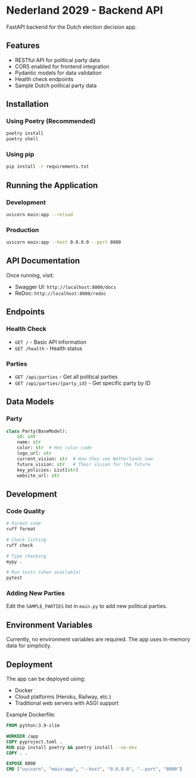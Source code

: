 # Nederland 2029 - Backend API

FastAPI backend for the Dutch election decision app.

## Features

- RESTful API for political party data
- CORS enabled for frontend integration
- Pydantic models for data validation
- Health check endpoints
- Sample Dutch political party data

## Installation

### Using Poetry (Recommended)

```bash
poetry install
poetry shell
```

### Using pip

```bash
pip install -r requirements.txt
```

## Running the Application

### Development
```bash
uvicorn main:app --reload
```

### Production
```bash
uvicorn main:app --host 0.0.0.0 --port 8000
```

## API Documentation

Once running, visit:
- Swagger UI: `http://localhost:8000/docs`
- ReDoc: `http://localhost:8000/redoc`

## Endpoints

### Health Check
- `GET /` - Basic API information
- `GET /health` - Health status

### Parties
- `GET /api/parties` - Get all political parties
- `GET /api/parties/{party_id}` - Get specific party by ID

## Data Models

### Party
```python
class Party(BaseModel):
    id: int
    name: str
    color: str  # Hex color code
    logo_url: str
    current_vision: str  # How they see Netherlands now
    future_vision: str   # Their vision for the future
    key_policies: List[str]
    website_url: str
```

## Development

### Code Quality
```bash
# Format code
ruff format

# Check linting
ruff check

# Type checking
mypy .

# Run tests (when available)
pytest
```

### Adding New Parties

Edit the `SAMPLE_PARTIES` list in `main.py` to add new political parties.

## Environment Variables

Currently, no environment variables are required. The app uses in-memory data for simplicity.

## Deployment

The app can be deployed using:
- Docker
- Cloud platforms (Heroku, Railway, etc.)
- Traditional web servers with ASGI support

Example Dockerfile:
```dockerfile
FROM python:3.9-slim

WORKDIR /app
COPY pyproject.toml .
RUN pip install poetry && poetry install --no-dev
COPY . .

EXPOSE 8000
CMD ["uvicorn", "main:app", "--host", "0.0.0.0", "--port", "8000"]
```